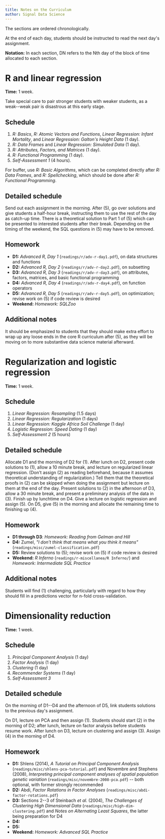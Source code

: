 ```yaml
---
title: Notes on the Curriculum
author: Signal Data Science
---
```


The sections are ordered chronologically.

At the end of each day, students should be instructed to read the next day's assignment.

**Notation:** In each section, DN refers to the Nth day of the block of time allocated to each section.

R and linear regression
=======================

**Time:** 1 week.

Take special care to pair stronger students with weaker students, as a weak--weak pair is disastrous at this early stage.

Schedule
--------

1. *R: Basics*, *R: Atomic Vectors and Functions*, *Linear Regression: Infant Mortality*, and *Linear Regression: Galton's Height Data* (1 day).
2. *R: Data Frames* and *Linear Regression: Simulated Data* (1 day).
3. *R: Attributes, Factors, and Matrices* (1 day).
4. *R: Functional Programming* (1 day).
5. *Self-Assessment 1* (4 hours).

For buffer, use *R: Basic Algorithms*, which can be completed directly after *R: Data Frames*, and *R: Spellchecking*, which should be done after *R: Functional Programming*.

Detailed schedule
-----------------

Send out each assignment in the morning. After (5), go over solutions and give students a half-hour break, instructing them to use the rest of the day as catch-up time. There is a theoretical solution to Part 1 of (5) which can be presented to interested students after their break. Depending on the timing of the weekend, the SQL questions in (5) may have to be removed.

Homework
--------

* **D1:** *Advanced R, Day 1* (`readings/r/adv-r-day1.pdf`), on data structures and functions
* **D2:** *Advanced R, Day 2* (`readings/r/adv-r-day2.pdf`), on subsetting
* **D3:** *Advanced R, Day 3* (`readings/r/adv-r-day3.pdf`), on attributes, factors, matrices, and basic functional programming
* **D4:** *Advanced R, Day 4* (`readings/r/adv-r-day4.pdf`), on function operators
* **D5:** *Advanced R, Day 5* (`readings/r/adv-r-day5.pdf`), on optimization; revise work on (5) if code review is desired
* **Weekend:** *Homework: SQLZoo*

Additional notes
----------------

It should be emphasized to students that they should make extra effort to wrap up any loose ends in the core R curriculum after (5), as they will be moving on to more substantive data science material afterward.

Regularization and logistic regression
======================================

**Time:** 1 week.

Schedule
--------

1. *Linear Regression: Resampling* (1.5 days)
2. *Linear Regression: Regularization* (1 days)
3. *Linear Regression: Kaggle Africa Soil Challenge* (1 day)
4. *Logistic Regression: Speed Dating* (1 day)
5. *Self-Assessment 2* (5 hours)

Detailed schedule
-----------------

Allocate D1 and the morning of D2 for (1). After lunch on D2, present code solutions to (1), allow a 10 minute break, and lecture on regularized linear regression. (Don't assign (2) as reading beforehand, because it assumes theoretical understanding of regularization.) Tell them that the theoretical proofs in (2) can be skipped when doing the assignment but lecture on them at the end of the day. Present solutions to (2) in the afternoon of D3, allow a 30 minute break, and present a preliminary analysis of the data in (3). Finish up by lunchtime on D4. Give a lecture on logistic regression and assign (5). On D5, give (5) in the morning and allocate the remaining time to finishing up (4).

Homework
--------

* **D1 through D3**: *Homework: Reading from Gelman and Hill*
* **D4:** Zumel, *"I don't think that means what you think it means"* (`readings/misc/zumel-classification.pdf`)
* **D5:** Review solutions to (5); revise work on (5) if code review is desired
* **Weekend:** *R Inferno* (`readings/r-miscellanea/R Inferno/`) and *Homework: Intermediate SQL Practice*

Additional notes
----------------

Students will find (1) challenging, particularly with regard to how they should fill in a predictions vector for n-fold cross-validation.

Dimensionality reduction
========================

**Time:** 1 week.

Schedule
--------

1. *Principal Component Analysis* (1 day)
2. *Factor Analysis* (1 day)
3. *Clustering* (1 day)
4. *Recommender Systems* (1 day)
5. *Self-Assessment 3*

Detailed schedule
-----------------

On the morning of D1--D4 and the afternoon of D5, link students solutions to the previous day's assignment.

On D1, lecture on PCA and then assign (1). Students should start (2) in the morning of D2; after lunch, lecture on factor analysis before students resume work. After lunch on D3, lecture on clustering and assign (3). Assign (4) in the morning of D4.

Homework
--------

* **D1:** Shlens (2014), *A Tutorial on Principal Component Analysis* (`readings/misc/shlens-pca-tutorial.pdf`) and Novembre and Stephens (2008), *Interpreting principal component analyses of spatial population genetic variation* (`readings/misc/novembre-2008-pca.pdf`) -- both optional, with former strongly recommended
* **D2:** Abdi, *Factor Rotations in Factor Analyses* (`readings/misc/abdi-factor-rotations.pdf`)
* **D3:** Sections 2--3 of Steinbach *et al.* (2004), *The Challenges of Clustering High Dimensional Data* (`readings/misc/high-dim-clustering.pdf`) and *Notes on Alternating Least Squares*, the latter being preparation for D4
* **D4:** 
* **D5:** 
* **Weekend:** *Homework: Advanced SQL Practice*

